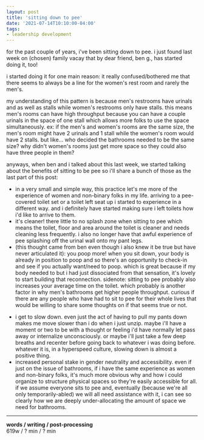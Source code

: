 ```yaml
---
layout: post
title: 'sitting down to pee'
date: '2021-07-14T10:10:00-04:00'
tags:
- leadership development
--- 
```


<!-- {:target="_blank"} -->


for the past couple of years, i've been sitting down to pee. i just found last week on (chosen) family vacay that by dear friend, ben g., has started doing it, too!

i started doing it for one main reason: it really confused/bothered me that there seems to always be a line for the women's rest room and rarely the men's. 

my understanding of this pattern is because men's restrooms have urinals and as well as stalls while women's restrooms only have stalls. this means men's rooms can have high throughput because you can have a couple urinals in the space of one stall which allows more folks to use the space simultaneously. ex: if the men's and women's rooms are the same size, the men's room might have 2 urinals and 1 stall while the women's room would have 2 stalls. but like... who decided the bathrooms needed to be the same size? why didn't women's rooms just get more space so they could also have three people in them? 

anyways, when ben and i talked about this last week, we started talking about the benefits of sitting to be pee so i'll share a bunch of those as the last part of this post: 

* in a very small and simple way, this practice let's me more of the experience of women and non-binary folks in my life. arriving to a pee-covered toilet set or a toilet left seat up i started to experience in a different way. and i definitely have started making sure i left toilets how i'd like to arrive to them. 
* it's cleaner! there little to no splash zone when sitting to pee which means the toilet, floor and area around the toilet is cleaner and needs cleaning less frequently. i also no longer have that awful experience of pee splashing off the urinal wall onto my pant legs.
* (this thought came from ben even though i also knew it be true but have never articulated it): you poop more! when you sit down, your body is already in position to poop and so there's an opportunity to check-in and see if you actually want/need to poop. which is great because if my body needed to but i had just dissociated from that sensation, it's lovely to start building that reconnection.  sidenote: sitting to pee probably also increases your average time on the toilet. which probably is another factor in why men's bathrooms get higher people throughput. curious if there are any people who have had to sit to pee for their whole lives that would be willing to share some thoughts on if that seems true or not. 
- i get to slow down. even just the act of having to pull my pants down makes me move slower than i do when i just unzip. maybe i'll have a moment or two to be with a thought or feeling i'd have normally let pass away or internalize unconsciously. or maybe i'll just take a few deep breaths and recenter before going back to whatever i was doing before. whatever it is, in a hyperspeed culture, slowing down is almost a positive thing. 
- increased personal stake in gender neutrality and accessibility. even if just on the issue of bathrooms, if i have the same experience as women and non-binary folks, it's much more obvious why and how i could organize to structure physical spaces so they're easily accessible for all. if we assume everyone sits to pee and, eventually (because we're all only temporarily-abled) we will all need assistance with it, i can see so clearly how we are deeply under-allocating the amount of space we need for bathrooms. 


---


<!-- hyperlink bank -->


<!-- &#042; = asterisk -->
<!-- &#039; = single quote '-->

**words / writing / post-processing**  
619w / ? min / ? min